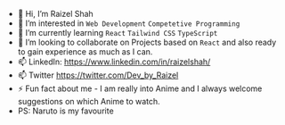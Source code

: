 - 👋 Hi, I’m Raizel Shah
- 👀 I’m interested in `Web Development` `Competetive Programming` 
- 🌱 I’m currently learning `React` `Tailwind CSS` `TypeScript`
- 🤝 I’m looking to collaborate on Projects based on `React` and also ready to gain experience as much as I can.
- 📫 LinkedIn: https://www.linkedin.com/in/raizelshah/
- 📫 Twitter https://twitter.com/Dev_by_Raizel
- ⚡ Fun fact about me - I am really into Anime and I always welcome suggestions on which Anime to watch.
- PS: Naruto is my favourite 
